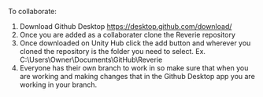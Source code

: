 To collaborate:
1. Download Github Desktop https://desktop.github.com/download/
2. Once you are added as a collaborater clone the Reverie repository
3. Once downloaded on Unity Hub click the add button and wherever you cloned the repository is the folder you need to select. Ex. C:\Users\Owner\Documents\GitHub\Reverie
4. Everyone has their own branch to work in so make sure that when you are working and making changes that in the Github Desktop app you are working in your branch.
